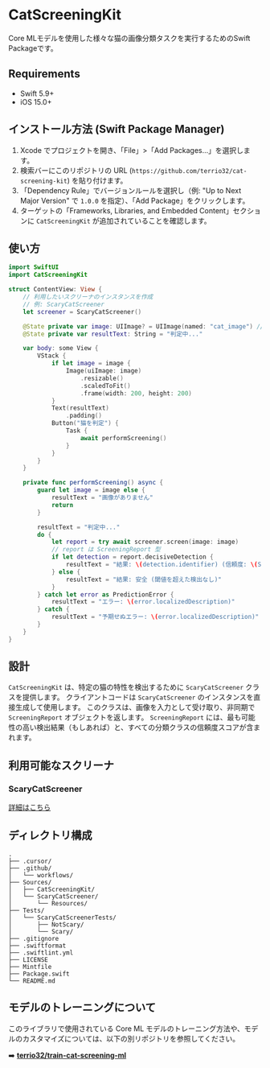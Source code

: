# CatScreeningKit

Core MLモデルを使用した様々な猫の画像分類タスクを実行するためのSwift Packageです。

## Requirements

*   Swift 5.9+
*   iOS 15.0+

## インストール方法 (Swift Package Manager)

1. Xcode でプロジェクトを開き、「File」>「Add Packages...」を選択します。
2. 検索バーにこのリポジトリの URL (`https://github.com/terrio32/cat-screening-kit`) を貼り付けます。
3. 「Dependency Rule」でバージョンルールを選択し（例: "Up to Next Major Version" で `1.0.0` を指定）、「Add Package」をクリックします。
4. ターゲットの「Frameworks, Libraries, and Embedded Content」セクションに `CatScreeningKit` が追加されていることを確認します。

## 使い方

```swift
import SwiftUI
import CatScreeningKit

struct ContentView: View {
    // 利用したいスクリーナのインスタンスを作成
    // 例: ScaryCatScreener
    let screener = ScaryCatScreener()

    @State private var image: UIImage? = UIImage(named: "cat_image") // 判定したい画像
    @State private var resultText: String = "判定中..."

    var body: some View {
        VStack {
            if let image = image {
                Image(uiImage: image)
                    .resizable()
                    .scaledToFit()
                    .frame(width: 200, height: 200)
            }
            Text(resultText)
                .padding()
            Button("猫を判定") {
                Task {
                    await performScreening()
                }
            }
        }
    }

    private func performScreening() async {
        guard let image = image else {
            resultText = "画像がありません"
            return
        }

        resultText = "判定中..."
        do {
            let report = try await screener.screen(image: image)
            // report は ScreeningReport 型
            if let detection = report.decisiveDetection {
                resultText = "結果: \(detection.identifier) (信頼度: \(String(format: "%.2f", detection.confidence * 100))%)"
            } else {
                resultText = "結果: 安全 (閾値を超えた検出なし)"
            }
        } catch let error as PredictionError {
            resultText = "エラー: \(error.localizedDescription)"
        } catch {
            resultText = "予期せぬエラー: \(error.localizedDescription)"
        }
    }
}
```

## 設計

`CatScreeningKit` は、特定の猫の特性を検出するために `ScaryCatScreener` クラスを提供します。
クライアントコードは `ScaryCatScreener` のインスタンスを直接生成して使用します。
このクラスは、画像を入力として受け取り、非同期で `ScreeningReport` オブジェクトを返します。
`ScreeningReport` には、最も可能性の高い検出結果（もしあれば）と、すべての分類クラスの信頼度スコアが含まれます。

## 利用可能なスクリーナ

### ScaryCatScreener
[詳細はこちら](./Sources/ScaryCatScreener/SCARY_CAT_SCREENER.md)

## ディレクトリ構成

```
.
├── .cursor/
├── .github/
│   └── workflows/
├── Sources/
│   ├── CatScreeningKit/
│   └── ScaryCatScreener/
│       └── Resources/
├── Tests/
│   └── ScaryCatScreenerTests/
│       ├── NotScary/
│       └── Scary/
├── .gitignore
├── .swiftformat
├── .swiftlint.yml
├── LICENSE
├── Mintfile
├── Package.swift
└── README.md
```

## モデルのトレーニングについて

このライブラリで使用されている Core ML モデルのトレーニング方法や、モデルのカスタマイズについては、以下の別リポジトリを参照してください。

➡️ **[terrio32/train-cat-screening-ml](https://github.com/terrio32/train-cat-screening-ml)**